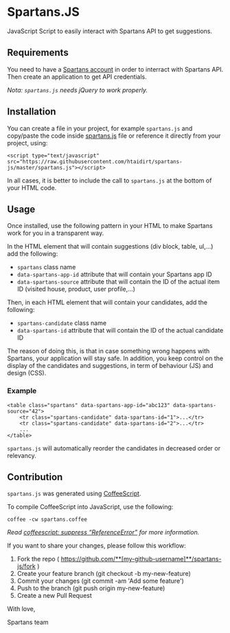 # Spartans.JS

JavaScript Script to easily interact with Spartans API to get suggestions.

## Requirements

You need to have a [Spartans account](http://spartans.co) in order to interract with Spartans API. Then create an application to get API credentials.

_Nota: `spartans.js` needs jQuery to work properly._

## Installation

You can create a file in your project, for example `spartans.js` and copy/paste the code inside [spartans.js](https://raw.githubusercontent.com/htaidirt/spartans-js/master/spartans.js) file or reference it directly from your project, using:

    <script type="text/javascript" src="https://raw.githubusercontent.com/htaidirt/spartans-js/master/spartans.js"></script>

In all cases, it is better to include the call to `spartans.js` at the bottom of your HTML code.

## Usage

Once installed, use the following pattern in your HTML to make Spartans work for you in a transparent way.

In the HTML element that will contain suggestions (div block, table, ul,...) add the following:

* `spartans` class name
* `data-spartans-app-id` attribute that will contain your Spartans app ID
* `data-spartans-source` attribute that will contain the ID of the actual item ID (visited house, product, user profile,...)

Then, in each HTML element that will contain your candidates, add the following:

* `spartans-candidate` class name
* `data-spartans-id` attribute that will contain the ID of the actual candidate ID

The reason of doing this, is that in case something wrong happens with Spartans, your application will stay safe. In addition, you keep control on the display of the candidates and suggestions, in term of behaviour (JS) and design (CSS).

### Example

    <table class="spartans" data-spartans-app-id="abc123" data-spartans-source="42">
        <tr class="spartans-candidate" data-spartans-id="1">...</tr>
        <tr class="spartans-candidate" data-spartans-id="2">...</tr>
        ...
    </table>

`spartans.js` will automatically reorder the candidates in decreased order or relevancy.

## Contribution

`spartans.js` was generated using [CoffeeScript](https://github.com/jashkenas/coffeescript).

To compile CoffeeScript into JavaScript, use the following:

    coffee -cw spartans.coffee

_Read [coffeescript: suppress “ReferenceError”](https://stackoverflow.com/questions/20296440/coffeescript-suppress-referenceerror) for more information._

If you want to share your changes, please follow this workflow:

1. Fork the repo ( https://github.com/**[my-github-username]**/spartans-js/fork )
2. Create your feature branch (git checkout -b my-new-feature)
3. Commit your changes (git commit -am 'Add some feature')
4. Push to the branch (git push origin my-new-feature)
5. Create a new Pull Request

With love,

Spartans team
